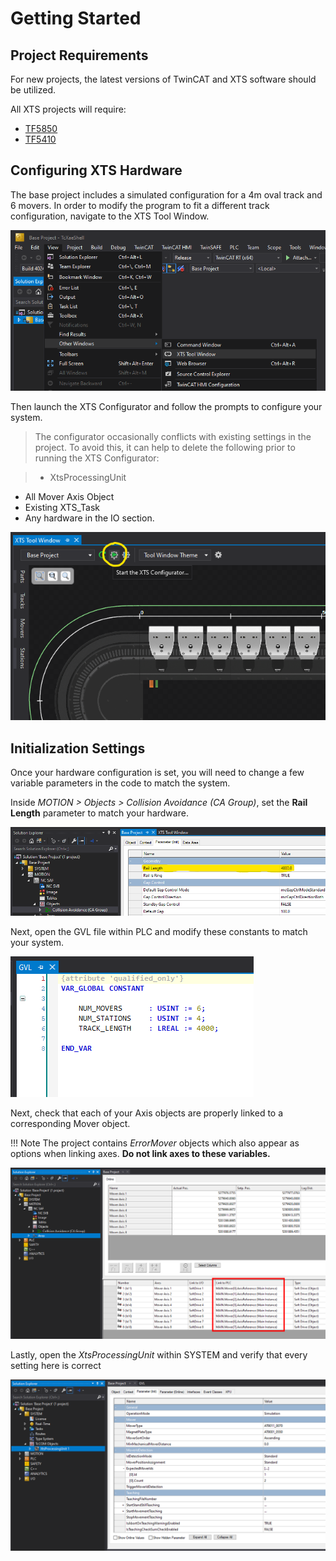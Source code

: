 
# Getting Started

## Project Requirements

For new projects, the latest versions of TwinCAT and XTS software should be utilized.

All XTS projects will require:

- [TF5850](https://www.beckhoff.com/en-en/products/automation/twincat/tfxxxx-twincat-3-functions/tf5xxx-tc3-motion-control/tf5850.html)
- [TF5410](https://www.beckhoff.com/en-en/products/automation/twincat/tfxxxx-twincat-3-functions/tf5xxx-tc3-motion-control/tf5410.html)

## Configuring XTS Hardware

The base project includes a simulated configuration for a 4m oval track and 6 movers. In order to modify the program to fit a different track configuration, navigate to the XTS Tool Window.

![XTS Tool WIndow](../Images/XTSToolWindow.png)

Then launch the XTS Configurator and follow the prompts to configure your system.

>The configurator occasionally conflicts with existing settings in the project. To avoid this, it can help to delete the following prior to running the XTS Configurator:

> - XtsProcessingUnit
- All Mover Axis Object
- Existing XTS_Task
- Any hardware in the IO section.

![XTS Configurator](../Images/XTSConfigurator.png)

## Initialization Settings

Once your hardware configuration is set, you will need to change a few variable parameters in the code to match the system.

Inside *MOTION > Objects > Collision Avoidance (CA Group)*, set the **Rail Length** parameter to match your hardware.

![CollisionAvoidanceLength](../Images/CALength.png)

Next, open the GVL file within PLC and modify these constants to match your system.

![GlobalVariables](../Images/GlobalVars.png)

Next, check that each of your Axis objects are properly linked to a corresponding Mover object.

!!! Note The project contains *ErrorMover* objects which also appear as options when linking axes. **Do not link axes to these variables.**

![AxisLinks](../Images/AxisLinks.png)

Lastly, open the *XtsProcessingUnit* within SYSTEM and verify that every setting here is correct

![ProcessingUnit](../Images/ProcessingUnit.png)

